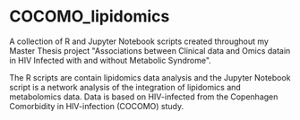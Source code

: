 # COCOMO_lipidomics

A collection of R and Jupyter Notebook scripts created throughout my Master Thesis project
"Associations between Clinical data and Omics datain in HIV Infected with and without Metabolic Syndrome".

The R scripts are contain lipidomics data analysis and the Jupyter Notebook script is a network analysis of the integration of lipidomics and metabolomics data. Data is based on HIV-infected from the Copenhagen Comorbidity in HIV-infection (COCOMO) study. 
